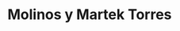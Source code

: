 ---
title: "Molinos y Martek Torres"
url: /chocarpamba/molinos-y-martek-torres/
shop: Einkaufszentrum
---